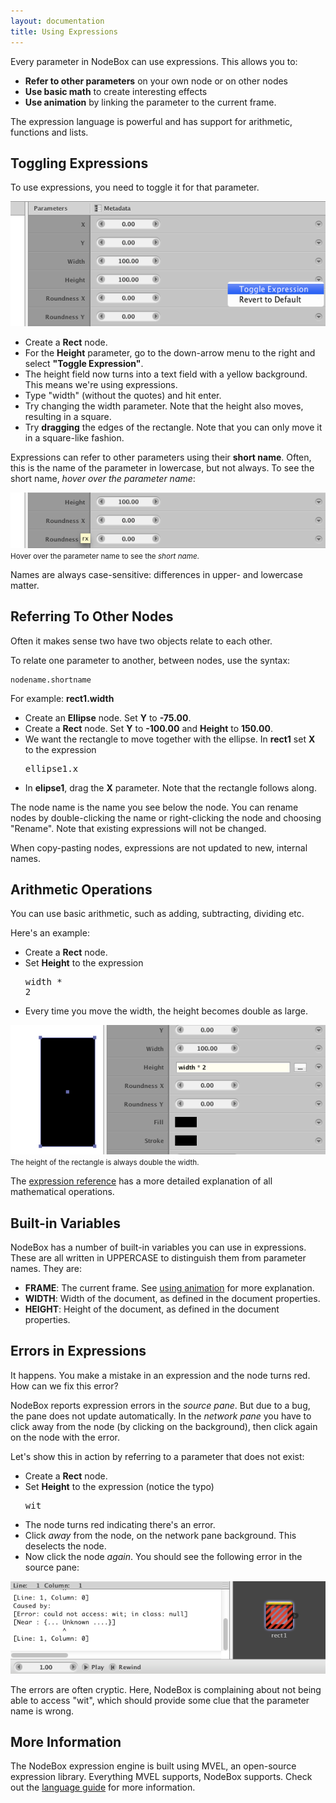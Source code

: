 ```yaml
---
layout: documentation
title: Using Expressions
---
```

Every parameter in NodeBox can use expressions. This allows you to:

- **Refer to other parameters** on your own node or on other nodes
- **Use basic math** to create interesting effects
- **Use animation** by linking the parameter to the current frame.

The expression language is powerful and has support for arithmetic, functions and lists.

Toggling Expressions
--------------------
To use expressions, you need to toggle it for that parameter.

![Toggle Expression](/media/img/using/expressions-toggle.png)

* Create a **Rect** node.
* For the **Height** parameter, go to the down-arrow menu to the right and select **"Toggle Expression"**.
* The height field now turns into a text field with a yellow background. This means we're using expressions.
* Type "width" (without the quotes) and hit enter.
* Try changing the width parameter. Note that the height also moves, resulting in a square.
* Try **dragging** the edges of the rectangle. Note that you can only move it in a square-like fashion.

Expressions can refer to other parameters using their **short name**. Often, this is the name of the parameter in lowercase, but not always. To see the short name, *hover over the parameter name*:

![Viewing The Internal Name](/media/img/using/expressions-internal-name.png)
<small>Hover over the parameter name to see the <em>short name</em>.</small>

Names are always case-sensitive: differences in upper- and lowercase matter.


Referring To Other Nodes
------------------------
Often it makes sense two have two objects relate to each other.

To relate one parameter to another, between nodes, use the syntax:

    nodename.shortname
    
For example: **rect1.width**

* Create an **Ellipse** node. Set **Y** to **-75.00**.
* Create a **Rect** node. Set **Y** to **-100.00** and **Height** to **150.00**.
* We want the rectangle to move together with the ellipse. In **rect1** set **X** to the expression <pre>ellipse1.x</pre>
* In **elipse1**, drag the **X** parameter. Note that the rectangle follows along.

The node name is the name you see below the node. You can rename nodes by double-clicking the name or right-clicking the node and choosing "Rename". Note that existing expressions will not be changed.

When copy-pasting nodes, expressions are not updated to new, internal names.

Arithmetic Operations
---------------------
You can use basic arithmetic, such as adding, subtracting, dividing etc.

Here's an example:

* Create a **Rect** node.
* Set **Height** to the expression <pre>width * 2</pre>
* Every time you move the width, the height becomes double as large.

![Expressions Arithmetic](/media/img/using/expressions-arithmetic.png)
<small>The height of the rectangle is always double the width.</small>

The [expression reference](../expressions/) has a more detailed explanation of all mathematical operations.

Built-in Variables
------------------
NodeBox has a number of built-in variables you can use in expressions. These are all written in UPPERCASE to distinguish them from parameter names. They are:

- **FRAME**: The current frame. See [using animation](animation.html) for more explanation.
- **WIDTH**: Width of the document, as defined in the document properties.
- **HEIGHT**: Height of the document, as defined in the document properties.

Errors in Expressions
---------------------
It happens. You make a mistake in an expression and the node turns red. How can we fix this error?

NodeBox reports expression errors in the *source pane*. But due to a bug, the pane does not update automatically. In the *network pane* you have to click away from the node (by clicking on the background), then click again on the node with the error.

Let's show this in action by referring to a parameter that does not exist:

* Create a **Rect** node.
* Set **Height** to the expression (notice the typo) <pre>wit</pre>
* The node turns red indicating there's an error. 
* Click *away* from the node, on the network pane background. This deselects the node.
* Now click the node *again*. You should see the following error in the source pane:

![Expressions Error](/media/img/using/expressions-error.png)

The errors are often cryptic. Here, NodeBox is complaining about not being able to access "wit", which should provide some clue that the parameter name is wrong.

More Information
----------------
The NodeBox expression engine is built using MVEL, an open-source expression library. Everything MVEL supports, NodeBox supports. Check out the [language guide](http://mvel.codehaus.org/Language+Guide+for+2.0) for more information.